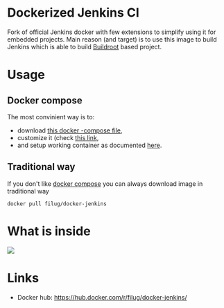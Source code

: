 # Dockerized Jenkins CI 

Fork of official Jenkins docker with few extensions to simplify using it for embedded projects.
Main reason (and target) is to use this image to build Jenkins which is able to build [Buildroot](https://buildroot.org/) based project.

# Usage

## Docker compose

The most convinient way is to:

* download [this docker -compose file](https://github.com/filug/docker-jenkins/blob/docker-compose.yml),
* customize it (check [this link](https://docs.docker.com/compose/gettingstarted/#/step-3-define-services),
* and setup working container as documented [here](https://docs.docker.com/compose/gettingstarted/#/step-4-build-and-run-your-app-with-compose).

## Traditional way

If you don't like [docker compose](https://docs.docker.com/compose/overview/) you can always download image in traditional way 

    docker pull filug/docker-jenkins 

# What is inside

[![](https://images.microbadger.com/badges/image/filug/docker-jenkins.svg)](https://microbadger.com/images/filug/docker-jenkins "Get your own image badge on microbadger.com")

# Links

* Docker hub: https://hub.docker.com/r/filug/docker-jenkins/

